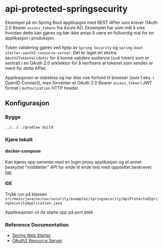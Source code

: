 # api-protected-springsecurity

Eksempel på en Spring Boot applikasjon med REST APIer som krever OAuth 2.0 Bearer `access_tokens` fra Azure AD. Eksemplet har som mål å vise hvordan dette kan gjøres og bør ikke antas å være en fullverdig mal for en applikasjon i produksjon.  

Token validering gjøres ved hjelp av `Spring Security` og `spring-boot-starter-oauth2-resource-server`. Det er laget en ekstra `OAuth2TokenValidator` for å kunne validere audience (`aud`i token)
som er sentralt i en OAuth 2.0 arkitektur for å verifisere at tokenet som sendes er ment for dette APIet.

Applikasjonen er stateless og har ikke noe forhold til browser (som f.eks. i OpenID Connect), men forventer et OAuth 2.0 Bearer `access_token` i JWT format i `Authorization` HTTP header.

## Konfigurasjon

### Bygge

`../../../gradlew build`

### Kjøre lokalt

#### docker-compose
Kan kjøres opp sammen med en login proxy applikasjon og et annet beskyttet "middletier" API for ende til ende test med oppsettet beskrevet [her](../../docker)

#### IDE
Trykk run på klassen `src/main/java/no/nav/security/examples/springsecurity/ApiProtectedSpringSecurityApplication.java`

Applikasjonen vil da starte opp på port `8080`

### Reference Documentation

* [Spring Web Starter](https://docs.spring.io/spring-boot/docs/{bootVersion}/reference/htmlsingle/#boot-features-developing-web-applications)
* [OAuth2 Resource Server](https://docs.spring.io/spring-boot/docs/{bootVersion}/reference/htmlsingle/#boot-features-security-oauth2-server)
